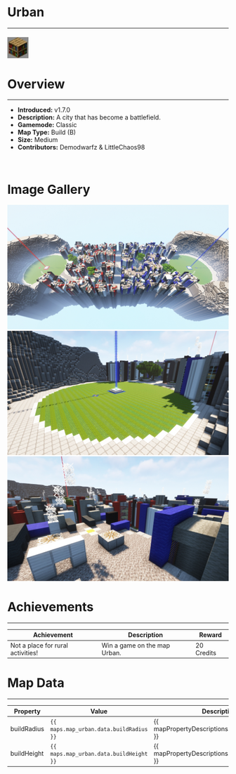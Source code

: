 # Urban

***

#### ![urbanicon](../assets/icons/urban-icon.jpg)

# Overview
***
- **Introduced:** v1.7.0
- **Description:** A city that has become a battlefield.
- **Gamemode:** Classic
- **Map Type:** Build (B)
- **Size:** Medium
- **Contributors:** Demodwarfz & LittleChaos98

<br />  

# Image Gallery
![Urban - Overview](../assets/maps/urban/urban-overview.jpg '')
![Urban - Beacon](../assets/maps/urban/urban-beacon.jpg '')
![Urban - Rooftops](../assets/maps/urban/urban-rooftops.jpg '')

# Achievements
***

| Achievement | Description | Reward |
| ----- | ----- | ------ |
| Not a place for rural activities! | Win a game on the map Urban. | 20 Credits |s



# Map Data
***

| Property | Value | Description |
| ----------- | ----------- | ------ |
| buildRadius |`{{ maps.map_urban.data.buildRadius }}`| {{ mapPropertyDescriptions.buildRadius.classic }} |
| buildHeight |`{{ maps.map_urban.data.buildHeight }}`| {{ mapPropertyDescriptions.buildHeight.classic }} |